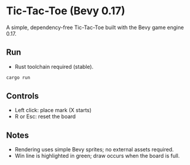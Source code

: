 # Tic-Tac-Toe (Bevy 0.17)

A simple, dependency-free Tic-Tac-Toe built with the Bevy game engine 0.17.

## Run

- Rust toolchain required (stable).

```bash
cargo run
```

## Controls

- Left click: place mark (X starts)
- R or Esc: reset the board

## Notes

- Rendering uses simple Bevy sprites; no external assets required.
- Win line is highlighted in green; draw occurs when the board is full.
